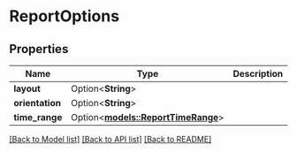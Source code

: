 # ReportOptions

## Properties

Name | Type | Description | Notes
------------ | ------------- | ------------- | -------------
**layout** | Option<**String**> |  | [optional]
**orientation** | Option<**String**> |  | [optional]
**time_range** | Option<[**models::ReportTimeRange**](ReportTimeRange.md)> |  | [optional]

[[Back to Model list]](../README.md#documentation-for-models) [[Back to API list]](../README.md#documentation-for-api-endpoints) [[Back to README]](../README.md)


